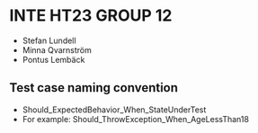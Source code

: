 # INTE HT23 GROUP 12
- Stefan Lundell
- Minna Qvarnström
- Pontus Lembäck

## Test case naming convention
- Should_ExpectedBehavior_When_StateUnderTest 
- For example: Should_ThrowException_When_AgeLessThan18

